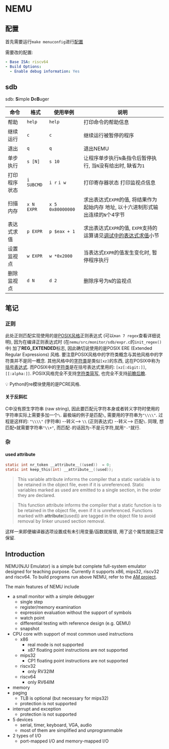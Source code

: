 # NEMU

## 配置

首先需要运行`make menuconfig`进行[配置](https://docs.ysyx.org/ics-pa/1.3.html#%E9%85%8D%E7%BD%AE%E7%B3%BB%E7%BB%9Fkconfig)

需要改的配置:
```yaml
- Base ISA: riscv64
- Build Options:
  - Enable debug information: Yes
```

## sdb

sdb: **S**imple **D**e**B**uger

| 命令         | 格式       | 使用举例         | 说明                                                         |
| ------------ | ---------- | ---------------- | ------------------------------------------------------------ |
| 帮助         | `help`     | `help`           | 打印命令的帮助信息                                           |
| 继续运行     | `c`        | `c`              | 继续运行被暂停的程序                                         |
| 退出         | `q`        | `q`              | 退出NEMU                                                     |
| 单步执行     | `s [N]`    | `s 10`           | 让程序单步执行`N`条指令后暂停执行, 当`N`没有给出时, 缺省为`1` |
| 打印程序状态 | `i SUBCMD` | `i r` `i w`      | 打印寄存器状态 打印监视点信息                                |
| 扫描内存     | `x N EXPR` | `x 5 0x80000000` | 求出表达式`EXPR`的值, 将结果作为起始内存 地址, 以十六进制形式输出连续的`N`个4字节 |
| 表达式求值   | `p EXPR`   | `p $eax + 1`     | 求出表达式`EXPR`的值, `EXPR`支持的 运算请见[调试中的表达式求值](https://docs.ysyx.org/ics-pa/1.6.html)小节 |
| 设置监视点   | `w EXPR`   | `w *0x2000`      | 当表达式`EXPR`的值发生变化时, 暂停程序执行                   |
| 删除监视点   | `d N`      | `d 2`            | 删除序号为`N`的监视点                                        |

## 笔记

### 正则

此处正则匹配实现使用的是[POSIX风格](https://www.regular-expressions.info/posix.html)正则表达式 (可以`man 7 regex`查看详细说明), 因为在编译正则表达式时 (在`nemu/src/monitor/sdb/expr.c`的`init_regex()`中) 加了**REG_EXTENDED**标志, 因此确切说使用的是POSIX ERE (Extended Regular Expressions) 风格. 要注意POSIX风格中的字符类概念与其他风格中的字符类并不是同一概念. 其他风格中的[字符类](https://www.regular-expressions.info/charclass.html)是类似`[xz]`的东西, 这在POSIX中称为[括号表达式](https://www.regular-expressions.info/posixbrackets.html). 而POSIX中的[字符类](https://www.regular-expressions.info/posixbrackets.html#Character%20Classes)是在括号表达式里用的: `[xz[:digit:]]`, `[[:alpha:]]`. POSIX风格完全不支持[字符类简写](https://www.regular-expressions.info/shorthand.html), 也完全不支持[前瞻后瞻](https://www.regular-expressions.info/lookaround.html).

💡 Python的re模块使用的是PCRE风格.

#### 关于反斜杠

C中没有原生字符串 (raw string), 因此要匹配元字符本身或者转义字符时使用的字符串实际上需要多加一个`\`. 最极端的例子是匹配`\`, 需要用的字符串为`"\\\\"`. 过程是这样的: `"\\\\"` (字符串) --转义--> `\\` (正则表达式) --转义--> 匹配`\`. 同理, 想匹配`+`就需要字符串`"\\+"`, 而匹配`-`的话因为-不是元字符,就用`"-"`就行.

### 杂

#### used attribute

```c
static int nr_token __attribute__((used))  = 0;
static int keep_this(int) __attribute__((used));
```

> This variable attribute informs the compiler that a static variable is to be retained in the object file, even if it is unreferenced. Static variables marked as used are emitted to a single section, in the order they are declared.

> This function attribute informs the compiler that a static function is to be retained in the object file, even if it is unreferenced. Functions marked with __attribute__((used)) are tagged in the object file to avoid removal by linker unused section removal.

这样一来即便编译器选项设置成有未引用变量/函数就报错, 用了这个属性就能正常保留.

## Introduction

NEMU(NJU Emulator) is a simple but complete full-system emulator designed for teaching purpose.
Currently it supports x86, mips32, riscv32 and riscv64.
To build programs run above NEMU, refer to the [AM project](https://github.com/NJU-ProjectN/abstract-machine).

The main features of NEMU include
* a small monitor with a simple debugger
  * single step
  * register/memory examination
  * expression evaluation without the support of symbols
  * watch point
  * differential testing with reference design (e.g. QEMU)
  * snapshot
* CPU core with support of most common used instructions
  * x86
    * real mode is not supported
    * x87 floating point instructions are not supported
  * mips32
    * CP1 floating point instructions are not supported
  * riscv32
    * only RV32IM
  * riscv64
    * only RV64IM
* memory
* paging
  * TLB is optional (but necessary for mips32)
  * protection is not supported
* interrupt and exception
  * protection is not supported
* 5 devices
  * serial, timer, keyboard, VGA, audio
  * most of them are simplified and unprogrammable
* 2 types of I/O
  * port-mapped I/O and memory-mapped I/O
